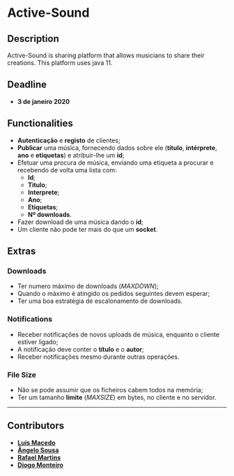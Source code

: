 # Active-Sound

## Description

Active-Sound is sharing platform that allows musicians to share their creations. This platform uses java 11.

## Deadline

* __3 de janeiro 2020__

## Functionalities

* __Autenticação__ e __registo__ de clientes;
* __Publicar__ uma música, fornecendo dados sobre ele (__título__, __intérprete__, __ano__ e __etiquetas__) e atribuir-lhe um __id__;
* Efetuar uma procura de música, enviando uma etiqueta a procurar e recebendo de volta uma lista com:
  * __Id__;
  * __Titulo__;
  * __Interprete__;
  * __Ano__;
  * __Etiquetas__;
  * __Nº downloads__.
* Fazer download de uma música dando o __id__;
* Um cliente não pode ter mais do que um __socket__.

## Extras

### Downloads

* Ter numero máximo de downloads (_MAXDOWN_);
* Quando o máximo é atingido os pedidos seguintes devem esperar;
* Ter uma boa estratégia de escalonamento de downloads.

### Notifications

* Receber notificações de novos uploads de música, enquanto o cliente estiver ligado;
* A notificação deve conter o __título__ e o __autor__;
* Receber notificações mesmo durante outras operações.

### File Size

* Não se pode assumir que os ficheiros cabem todos na memória;
* Ter um tamanho __limite__ (_MAXSIZE_) em bytes, no cliente e no servidor.

---

## Contributors

* [__Luís Macedo__](https://github.com/FallenFoil)
* [__Ângelo Sousa__](https://github.com/AngeloACSousa)
* [__Rafael Martins__](https://github.com/AROM98)
* [__Diogo Monteiro__](https://github.com/DxMonteiro)
